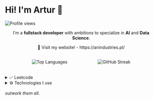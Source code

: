 # Hi! I'm Artur 👋

![Profile views](https://komarev.com/ghpvc/?username=MrNtex&label=Profile%20views&color=60598F&style=flat)

<div class="github-introduction">


<div align="center">
  <p>I&apos;m a <b>fullstack developer</b> with ambitions to specialize in <b>AI</b> and <b>Data Science</b>.</p>
  <p>🔭 Visit my website! - https://anindustries.pl/</p>
</div>
</div>

<br>

<div align="center" style="display: flex; justify-content: center; gap: 20%;">
  <img src="https://github-readme-stats-git-masterrstaa-rickstaa.vercel.app/api/top-langs/?username=MrNtex&theme=tokyonight&layout=compact&langs_count=8" alt="Top Languages" />
  <img src="https://streak-stats.demolab.com?user=MrNtex&theme=tokyonight-duo&hide_border=true&date_format=j%20M%5B%20Y%5D" alt="GitHub Streak" />
</div>
<br>
<br>
<details>
  <summary>✅ Leetcode</summary>
  <div dir="auto" align="center">
    <a href="https://leetcode.com/ArturNiemiec/">
    <img align="center" src="https://leetcard.jacoblin.cool/ArturNiemiec" />
  </a>
  </div>
  
</details>
<details>
  <summary>⚙️ Technologies I use</summary>
  <p align="center">
    <a href="https://skillicons.dev">
      <img src="https://skillicons.dev/icons?i=unity,cs,dotnet,cpp,c,cmake,rust&theme=dark" />
    </a>
  </p>
  <p align="center">
    <a href="https://skillicons.dev">
      <img src="https://skillicons.dev/icons?i=js,ts,react,html,css&theme=dark" />
    </a>
  </p>
  <p align="center">
    <a href="https://skillicons.dev">
      <img src="https://skillicons.dev/icons?i=bash,perl&theme=dark" />
    </a>
  </p>
</details>
<br/>
<i>
  outwork them all.
</i>

<!--Here are some ideas to get you started:

- 🔭 I’m currently working on ...
- 🌱 I’m currently learning ...
- 👯 I’m looking to collaborate on ...
- 🤔 I’m looking for help with ...
- 💬 Ask me about ...
- 📫 How to reach me: ...
- 😄 Pronouns: ...
- ⚡ Fun fact: ...
-->
